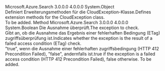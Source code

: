 <Type Name="CloudExceptionExtensions" FullName="Microsoft.Rest.Azure.CloudExceptionExtensions">
  <TypeSignature Language="C#" Value="public static class CloudExceptionExtensions" />
  <TypeSignature Language="ILAsm" Value=".class public auto ansi abstract sealed beforefieldinit CloudExceptionExtensions extends System.Object" />
  <TypeSignature Language="DocId" Value="T:Microsoft.Rest.Azure.CloudExceptionExtensions" />
  <TypeSignature Language="VB.NET" Value="Public Module CloudExceptionExtensions" />
  <TypeSignature Language="F#" Value="type CloudExceptionExtensions = class" />
  <AssemblyInfo>
    <AssemblyName>Microsoft.Azure.Search</AssemblyName>
    <AssemblyVersion>3.0.0.0</AssemblyVersion>
    <AssemblyVersion>4.0.0.0</AssemblyVersion>
  </AssemblyInfo>
  <Base>
    <BaseTypeName>System.Object</BaseTypeName>
  </Base>
  <Interfaces />
  <Docs>
    <summary>
            <span data-ttu-id="84c1f-101">Definiert Erweiterungsmethoden für die CloudException-Klasse.</span><span class="sxs-lookup"><span data-stu-id="84c1f-101">Defines extension methods for the CloudException class.</span></span>
            </summary>
    <remarks>To be added.</remarks>
  </Docs>
  <Members>
    <Member MemberName="IsAccessConditionFailed">
      <MemberSignature Language="C#" Value="public static bool IsAccessConditionFailed (this Microsoft.Rest.Azure.CloudException exception);" />
      <MemberSignature Language="ILAsm" Value=".method public static hidebysig bool IsAccessConditionFailed(class Microsoft.Rest.Azure.CloudException exception) cil managed" />
      <MemberSignature Language="DocId" Value="M:Microsoft.Rest.Azure.CloudExceptionExtensions.IsAccessConditionFailed(Microsoft.Rest.Azure.CloudException)" />
      <MemberSignature Language="VB.NET" Value="&lt;Extension()&gt;&#xA;Public Function IsAccessConditionFailed (exception As CloudException) As Boolean" />
      <MemberSignature Language="F#" Value="static member IsAccessConditionFailed : Microsoft.Rest.Azure.CloudException -&gt; bool" Usage="Microsoft.Rest.Azure.CloudExceptionExtensions.IsAccessConditionFailed exception" />
      <MemberType>Method</MemberType>
      <AssemblyInfo>
        <AssemblyName>Microsoft.Azure.Search</AssemblyName>
        <AssemblyVersion>3.0.0.0</AssemblyVersion>
        <AssemblyVersion>4.0.0.0</AssemblyVersion>
      </AssemblyInfo>
      <ReturnValue>
        <ReturnType>System.Boolean</ReturnType>
      </ReturnValue>
      <Parameters>
        <Parameter Name="exception" Type="Microsoft.Rest.Azure.CloudException" RefType="this" />
      </Parameters>
      <Docs>
        <param name="exception"><span data-ttu-id="84c1f-102">Die Ausnahme überprüft.</span><span class="sxs-lookup"><span data-stu-id="84c1f-102">The exception to check.</span></span></param>
        <summary>
            <span data-ttu-id="84c1f-103">Gibt an, ob die Ausnahme das Ergebnis einer fehlerhaften Bedingung (ETag) zugriffsüberprüfung ist.</span><span class="sxs-lookup"><span data-stu-id="84c1f-103">Indicates whether the exception is the result of a failed access condition (ETag) check.</span></span>
            </summary>
        <returns><span data-ttu-id="84c1f-104">"true", wenn die Ausnahme einer fehlerhaften zugriffsbedingung (HTTP 412 Precondition Failed), "false", andernfalls ist.</span><span class="sxs-lookup"><span data-stu-id="84c1f-104">true if the exception is a failed access condition (HTTP 412 Precondition Failed), false otherwise.</span></span></returns>
        <remarks>To be added.</remarks>
      </Docs>
    </Member>
  </Members>
</Type>